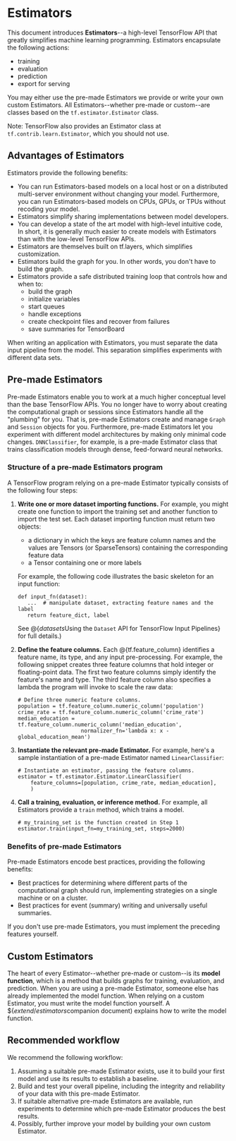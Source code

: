 # Estimators

This document introduces **Estimators**--a high-level TensorFlow API that
greatly simplifies machine learning programming. Estimators encapsulate
the following actions:

*   training
*   evaluation
*   prediction
*   export for serving

You may either use the pre-made Estimators we provide or write your
own custom Estimators.  All Estimators--whether pre-made or custom--are
classes based on the `tf.estimator.Estimator` class.

Note: TensorFlow also provides an Estimator class at
`tf.contrib.learn.Estimator`, which you should not use.</aside>


## Advantages of Estimators

Estimators provide the following benefits:

*   You can run Estimators-based models on a local host or on a
    distributed multi-server environment without changing your model.
    Furthermore, you can run Estimators-based models on CPUs, GPUs,
    or TPUs without recoding your model.
*   Estimators simplify sharing implementations between model developers.
*   You can develop a state of the art model with high-level intuitive code,
    In short, it is generally much easier to create models with Estimators
    than with the low-level TensorFlow APIs.
*   Estimators are themselves built on tf.layers, which
    simplifies customization.
*   Estimators build the graph for you.  In other words, you don't have to
    build the graph.
*   Estimators provide a safe distributed training loop that controls how and
    when to:
    *   build the graph
    *   initialize variables
    *   start queues
    *   handle exceptions
    *   create checkpoint files and recover from failures
    *   save summaries for TensorBoard

When writing an application with Estimators, you must separate the data input
pipeline from the model.  This separation simplifies experiments with
different data sets.


## Pre-made Estimators

Pre-made Estimators enable you to work at a much higher conceptual level
than the base TensorFlow APIs. You no longer have to worry about creating
the computational graph or sessions since Estimators handle all
the "plumbing" for you.  That is, pre-made Estimators create and manage
`Graph` and `Session` objects for you.  Furthermore, pre-made Estimators
let you experiment with different model architectures by making only minimal
code changes.  `DNNClassifier`, for example, is a pre-made Estimator class that
trains classification models through dense, feed-forward neural networks.


### Structure of a pre-made Estimators program

A TensorFlow program relying on a pre-made Estimator typically consists
of the following four steps:

1.  **Write one or more dataset importing functions.** For example, you might
    create one function to import the training set and another function to
    import the test set. Each dataset importing function must return two
    objects:

    *   a dictionary in which the keys are feature column names and the
        values are Tensors (or SparseTensors) containing the corresponding
        feature data
    *   a Tensor containing one or more labels

    For example, the following code illustrates the basic skeleton for
    an input function:

        def input_fn(dataset):
           ...  # manipulate dataset, extracting feature names and the label
           return feature_dict, label

    See @{$datasets$Using the `Dataset` API for TensorFlow Input Pipelines}
    for full details.)

2.  **Define the feature columns.** Each @{tf.feature_column}
    identifies a feature name, its type, and any input pre-processing.
    For example, the following snippet creates three feature
    columns that hold integer or floating-point data.  The first two
    feature columns simply identify the feature's name and type. The
    third feature column also specifies a lambda the program will invoke
    to scale the raw data:

        # Define three numeric feature columns.
        population = tf.feature_column.numeric_column('population')
        crime_rate = tf.feature_column.numeric_column('crime_rate')
        median_education = tf.feature_column.numeric_column('median_education',
                            normalizer_fn='lambda x: x - global_education_mean')

3.  **Instantiate the relevant pre-made Estimator.**  For example, here's
    a sample instantiation of a pre-made Estimator named `LinearClassifier`:

        # Instantiate an estimator, passing the feature columns.
        estimator = tf.estimator.Estimator.LinearClassifier(
            feature_columns=[population, crime_rate, median_education],
            )

4.  **Call a training, evaluation, or inference method.**
    For example, all Estimators provide a `train` method, which trains a model.

        # my_training_set is the function created in Step 1
        estimator.train(input_fn=my_training_set, steps=2000)


### Benefits of pre-made Estimators

Pre-made Estimators encode best practices, providing the following benefits:

*   Best practices for determining where different parts of the computational
    graph should run, implementing strategies on a single machine or on a
    cluster.
*   Best practices for event (summary) writing and universally useful
    summaries.

If you don't use pre-made Estimators, you must implement the preceding
features yourself.


## Custom Estimators

The heart of every Estimator--whether pre-made or custom--is its
**model function**, which is a method that builds graphs for training,
evaluation, and prediction. When you are using a pre-made Estimator,
someone else has already implemented the model function. When relying
on a custom Estimator, you must write the model function yourself. A
${$extend/estimators$companion document)
explains how to write the model function.


## Recommended workflow

We recommend the following workflow:

1.  Assuming a suitable pre-made Estimator exists, use it to build your
    first model and use its results to establish a baseline.
2.  Build and test your overall pipeline, including the integrity and
    reliability of your data with this pre-made Estimator.
3.  If suitable alternative pre-made Estimators are available, run
    experiments to determine which pre-made Estimator produces the
    best results.
4.  Possibly, further improve your model by building your own custom Estimator.

